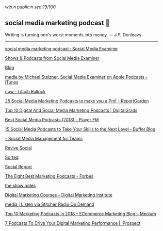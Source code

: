 ###### wip:n public:n seo:19/100

## social media marketing podcast :microscope:

Writing is turning one's worst moments into money.
		-- J.P. Donleavy


----------


[social media marketing podcast : Social Media Examiner ](http://www.socialmediaexaminer.com/tag/social-media-marketing-podcast/)

[Shows & Podcasts from Social Media Examiner ](http://www.socialmediaexaminer.com/shows/)

[Blog ](http://blog.hootsuite.com/social-media-marketing-podcasts/amp/)

[media by Michael Stelzner, Social Media Examiner on Apple Podcasts - iTunes ](http://itunes.apple.com/ca/podcast/social-media-marketing-podcast-helps-your-business/id549899114?mt=2)

[now - Lilach Bullock ](http://www.lilachbullock.com/social-media-podcasts/)

[25 Social Media Marketing Podcasts to make you a Pro! - ReportGarden ](http://reportgarden.com/2016/05/17/social-media-marketing-podcasts/)

[Top 10 Digital And Social Media Marketing Podcasts | DigitalGrads ](http://www.digitalgrads.com/digital-and-social-media-marketing-podcasts/)

[Best Social Media Podcasts (2018) - Player FM ](http://player.fm/featured/social-media)

[15 Social Media Podcasts to Take Your Skills to the Next Level - Buffer Blog ](http://blog.bufferapp.com/social-media-podcasts/amp)

[- Social Media Management for Teams ](http://blog.swat.io/learn/9-podcasts-for-your-social-media-marketing-skills/amp/)

[Revive Social ](http://revive.social/best-social-media-podcasts/)

[Sorted ](http://sociallysorted.com.au/social-media-podcasts/)

[Social Report ](http://www.socialreport.com/insights/article/115005446906-5-Podcasts-To-Strengthen-Your-Social-Media-Marketing-Game-in-2018)

[The Eight Best Marketing Podcasts - Forbes ](http://www.forbes.com/sites/henrydevries/2018/08/20/the-eight-best-marketing-podcasts/amp/)

[the show notes ](http://buffer.com/podcast)

[Digital Marketing Courses - Digital Marketing Institute ](http://digitalmarketinginstitute.com/en-ca/blog/5-digital-marketing-podcasts-you-need-to-listen-to-right-now)

[media | Listen via Stitcher Radio On Demand ](http://www.stitcher.com/podcast/social-media-examiner/social-media-marketing-podcast-business-how-to-tactics)

[Top 10 Marketing Podcasts in 2018 – ECommerce Marketing Blog – Medium ](http://medium.com/ecommerce-marketing-blog/top-15-marketing-podcasts-in-2018-593f5ca55838)

[7 Podcasts To Drive Your Digital Marketing Performance | iProspect ](http://www.iprospect.com/en/ca/blog/best-digital-marketing-podcasts/)

